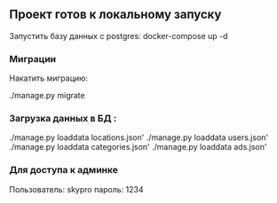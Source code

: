 ## Проект готов к локальному запуску

Запустить базу данных c postgres:  docker-compose up -d

### Миграции

Накатить миграцию:

./manage.py migrate

### Загрузка данных в БД :

./manage.py loaddata locations.json'
./manage.py loaddata users.json'
./manage.py loaddata categories.json'
./manage.py loaddata ads.json'

### Для доступа к админке

Пользователь: skypro
пароль: 1234
